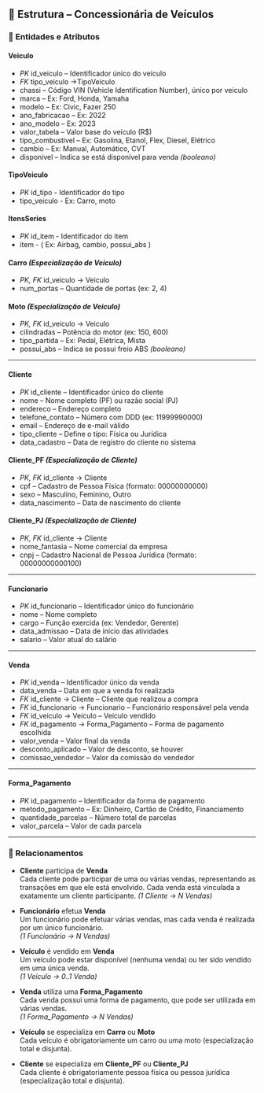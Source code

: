 ## 🧩 Estrutura – Concessionária de Veículos

### 🔹 Entidades e Atributos

#### **Veiculo**
- *PK* id_veiculo – Identificador único do veículo
- *FK* tipo_veiculo →TipoVeiculo 
- chassi – Código VIN (Vehicle Identification Number), único por veículo
- marca – Ex: Ford, Honda, Yamaha
- modelo – Ex: Civic, Fazer 250
- ano_fabricacao – Ex: 2022
- ano_modelo – Ex: 2023
- valor_tabela – Valor base do veículo (R$)
- tipo_combustivel – Ex: Gasolina, Etanol, Flex, Diesel, Elétrico
- cambio – Ex: Manual, Automático, CVT
- disponivel – Indica se está disponível para venda *(booleano)*

#### **TipoVeiculo**
- *PK* id_tipo - Identificador do tipo
- tipo_veiculo - Ex: Carro, moto

#### **ItensSeries**
- *PK* id_item - Identificador do item
- item - ( Ex: Airbag, cambio, possui_abs )

#### **Carro** *(Especialização de Veiculo)*
- *PK, FK* id_veiculo → Veiculo
- num_portas – Quantidade de portas (ex: 2, 4)

#### **Moto** *(Especialização de Veiculo)*
- *PK, FK* id_veiculo → Veiculo
- cilindradas – Potência do motor (ex: 150, 600)
- tipo_partida – Ex: Pedal, Elétrica, Mista
- possui_abs – Indica se possui freio ABS *(booleano)*

---

#### **Cliente**
- *PK* id_cliente – Identificador único do cliente
- nome – Nome completo (PF) ou razão social (PJ)
- endereco – Endereço completo
- telefone_contato – Número com DDD (ex: 11999990000)
- email – Endereço de e-mail válido
- tipo_cliente – Define o tipo: Física ou Jurídica
- data_cadastro – Data de registro do cliente no sistema

#### **Cliente_PF** *(Especialização de Cliente)*
- *PK, FK* id_cliente → Cliente
- cpf – Cadastro de Pessoa Física (formato: 00000000000)
- sexo – Masculino, Feminino, Outro
- data_nascimento – Data de nascimento do cliente

#### **Cliente_PJ** *(Especialização de Cliente)*
- *PK, FK* id_cliente → Cliente
- nome_fantasia – Nome comercial da empresa
- cnpj – Cadastro Nacional de Pessoa Jurídica (formato: 00000000000100)

---

#### **Funcionario**
- *PK* id_funcionario – Identificador único do funcionário
- nome – Nome completo
- cargo – Função exercida (ex: Vendedor, Gerente)
- data_admissao – Data de início das atividades
- salario – Valor atual do salário 

---

#### **Venda**
- *PK* id_venda – Identificador único da venda
- data_venda – Data em que a venda foi realizada
- *FK* id_cliente → Cliente – Cliente que realizou a compra
- *FK* id_funcionario → Funcionario – Funcionário responsável pela venda
- *FK* id_veiculo → Veiculo – Veículo vendido
- *FK* id_pagamento → Forma_Pagamento – Forma de pagamento escolhida
- valor_venda – Valor final da venda 
- desconto_aplicado – Valor de desconto, se houver
- comissao_vendedor – Valor da comissão do vendedor

---

#### **Forma_Pagamento**
- *PK* id_pagamento – Identificador da forma de pagamento
- metodo_pagamento – Ex: Dinheiro, Cartão de Crédito, Financiamento
- quantidade_parcelas – Número total de parcelas
- valor_parcela – Valor de cada parcela


---

### 🔗 Relacionamentos

- **Cliente** participa de **Venda**  
  Cada cliente pode participar de uma ou várias vendas, representando as transações em que ele está envolvido. Cada venda está vinculada a exatamente um cliente participante.
  *(1 Cliente → N Vendas)*

- **Funcionário** efetua **Venda**  
  Um funcionário pode efetuar várias vendas, mas cada venda é realizada por um único funcionário.  
  *(1 Funcionário → N Vendas)*

- **Veículo** é vendido em **Venda**  
  Um veículo pode estar disponível (nenhuma venda) ou ter sido vendido em uma única venda.  
  *(1 Veículo → 0..1 Venda)*

- **Venda** utiliza uma **Forma_Pagamento**  
  Cada venda possui uma forma de pagamento, que pode ser utilizada em várias vendas.  
  *(1 Forma_Pagamento → N Vendas)*

- **Veículo** se especializa em **Carro** ou **Moto**  
  Cada veículo é obrigatoriamente um carro ou uma moto (especialização total e disjunta).

- **Cliente** se especializa em **Cliente_PF** ou **Cliente_PJ**  
  Cada cliente é obrigatoriamente pessoa física ou pessoa jurídica (especialização total e disjunta).

